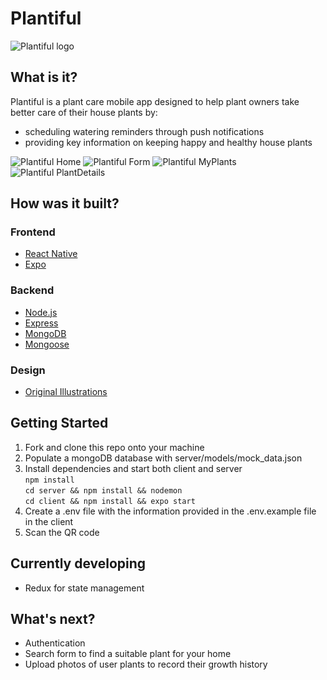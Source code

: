 # Plantiful
![Plantiful logo](https://github.com/cjb0s/plantiful/blob/main/client/assets/banner.png)

## What is it?
Plantiful is a plant care mobile app designed to help plant owners take better care of their house plants by:
- scheduling watering reminders through push notifications
- providing key information on keeping happy and healthy house plants

![Plantiful Home](https://github.com/cjb0s/plantiful/blob/main/client/assets/home.png)
![Plantiful Form](https://github.com/cjb0s/plantiful/blob/main/client/assets/form.png)
![Plantiful MyPlants](https://github.com/cjb0s/plantiful/blob/main/client/assets/myplants.png)
![Plantiful PlantDetails](https://github.com/cjb0s/plantiful/blob/main/client/assets/plantdetails.png)

## How was it built?
### Frontend
- [React Native](https://reactnative.dev/)
- [Expo](https://expo.io/)

### Backend
- [Node.js](https://nodejs.org/en/)
- [Express](https://expressjs.com/)
- [MongoDB](https://www.mongodb.com/)
- [Mongoose](https://mongoosejs.com/)

### Design
- [Original Illustrations](https://www.amylucymccord.com/)


## Getting Started
1. Fork and clone this repo onto your machine
2. Populate a mongoDB database with server/models/mock_data.json
3. Install dependencies and start both client and server  
`npm install`  
`cd server && npm install && nodemon`  
`cd client && npm install && expo start`  
4. Create a .env file with the information provided in the .env.example file in the client
5. Scan the QR code


## Currently developing
- Redux for state management


## What's next?
- Authentication
- Search form to find a suitable plant for your home
- Upload photos of user plants to record their growth history
